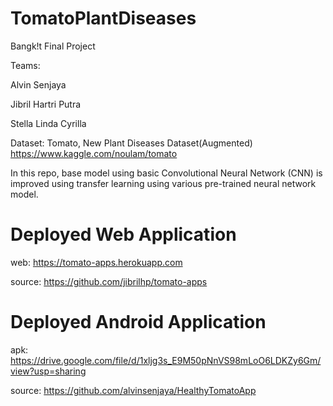 # TomatoPlantDiseases
Bangk!t Final Project

Teams:

Alvin Senjaya

Jibril Hartri Putra 

Stella Linda Cyrilla 


Dataset:
Tomato, New Plant Diseases Dataset(Augmented)
https://www.kaggle.com/noulam/tomato

In this repo, base model using basic Convolutional Neural Network (CNN) is improved using transfer learning using various pre-trained neural network model.


# Deployed Web Application
web: https://tomato-apps.herokuapp.com

source: https://github.com/jibrilhp/tomato-apps
 
 
 
# Deployed Android Application
apk: https://drive.google.com/file/d/1xljg3s_E9M50pNnVS98mLoO6LDKZy6Gm/view?usp=sharing

source: https://github.com/alvinsenjaya/HealthyTomatoApp
